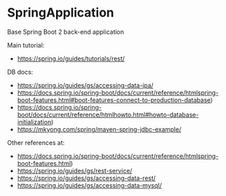 # SpringApplication

Base Spring Boot 2 back-end application

Main tutorial:

* https://spring.io/guides/tutorials/rest/

DB docs:

* https://spring.io/guides/gs/accessing-data-jpa/
* https://docs.spring.io/spring-boot/docs/current/reference/htmlspring-boot-features.html#boot-features-connect-to-production-database)
* https://docs.spring.io/spring-boot/docs/current/reference/htmlhowto.html#howto-database-initialization)
* https://mkyong.com/spring/maven-spring-jdbc-example/

Other references at:

* https://docs.spring.io/spring-boot/docs/current/reference/htmlspring-boot-features.html)
* https://spring.io/guides/gs/rest-service/
* https://spring.io/guides/gs/accessing-data-rest/
* https://spring.io/guides/gs/accessing-data-mysql/
